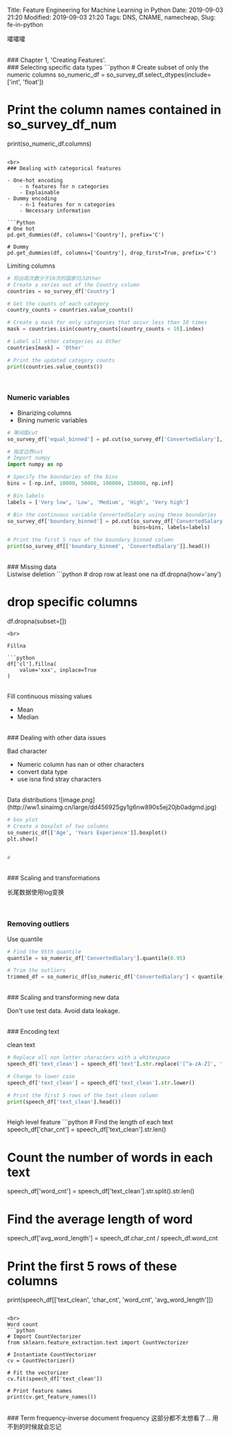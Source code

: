 Title: Feature Engineering for Machine Learning in Python
Date: 2019-09-03 21:20
Modified: 2019-09-03 21:20
Tags: DNS, CNAME, namecheap, 
Slug: fe-in-python

嚯嚯嚯

<br>
### Chapter 1, 'Creating Features'.
<br>
### Selecting specific data types
```python
# Create subset of only the numeric columns
so_numeric_df = so_survey_df.select_dtypes(include=['int', 'float'])

# Print the column names contained in so_survey_df_num
print(so_numeric_df.columns)
```

<br>
### Dealing with categorical features

- One-hot encoding
    - n features for n categories
    - Explainable
- Dummy encoding
    - n-1 features for n categories
    - Necessary information

```Python
# One hot
pd.get_dummies(df, columns=['Country'], prefix='C')

# Dummy
pd.get_dummies(df, columns=['Country'], drop_first=True, prefix='C')
```

Limiting columns
```Python
# 将出现次数少于10次的国家归入Other
# Create a series out of the Country column
countries = so_survey_df['Country']

# Get the counts of each category
country_counts = countries.value_counts()

# Create a mask for only categories that occur less than 10 times
mask = countries.isin(country_counts[country_counts < 10].index)

# Label all other categories as Other
countries[mask] = 'Other'

# Print the updated category counts
print(countries.value_counts())
```

<br>

### Numeric variables

- Binarizing columns
- Bining numeric variables

```Python
# 等间距cut
so_survey_df['equal_binned'] = pd.cut(so_survey_df['ConvertedSalary'], 5)

# 指定边界cut
# Import numpy
import numpy as np

# Specify the boundaries of the bins
bins = [-np.inf, 10000, 50000, 100000, 150000, np.inf]

# Bin labels
labels = ['Very low', 'Low', 'Medium', 'High', 'Very high']

# Bin the continuous variable ConvertedSalary using these boundaries
so_survey_df['boundary_binned'] = pd.cut(so_survey_df['ConvertedSalary'], 
                                         bins=bins, labels=labels)

# Print the first 5 rows of the boundary_binned column
print(so_survey_df[['boundary_binned', 'ConvertedSalary']].head())
```

<br>
### Missing data

<br>
Listwise deletion
```python
# drop row at least one na
df.dropna(how='any')

# drop specific columns
df.dropna(subset=[])
```
<br>

Fillna

```python
df['cl'].fillna(
    value='xxx', inplace=True
)
```

<br>
Fill continuous missing values

- Mean
- Median

<br>
### Dealing with other data issues

Bad character
- Numeric column has nan or other characters
- convert data type
- use isna find stray characters

<br>
Data distributions
![image.png](http://ww1.sinaimg.cn/large/dd456925gy1g6nw890s5ej20jb0adgmd.jpg)

```python
# box plot
# Create a boxplot of two columns
so_numeric_df[['Age', 'Years Experience']].boxplot()
plt.show()


#
```


<br>
### Scaling and transformations

长尾数据使用log变换

<br>

### Removing outliers

Use quantile
```python
# Find the 95th quantile
quantile = so_numeric_df['ConvertedSalary'].quantile(0.95)

# Trim the outliers
trimmed_df = so_numeric_df[so_numeric_df['ConvertedSalary'] < quantile]

```


<br>
### Scaling and transforming new data

Don't use test data. Avoid data leakage.


<br>
### Encoding text


clean text
```python
# Replace all non letter characters with a whitespace
speech_df['text_clean'] = speech_df['text'].str.replace('[^a-zA-Z]', ' ')

# Change to lower case
speech_df['text_clean'] = speech_df['text_clean'].str.lower()

# Print the first 5 rows of the text_clean column
print(speech_df['text_clean'].head())
```
<br>
Heigh level feature
```python
# Find the length of each text
speech_df['char_cnt'] = speech_df['text_clean'].str.len()

# Count the number of words in each text
speech_df['word_cnt'] = speech_df['text_clean'].str.split().str.len()

# Find the average length of word
speech_df['avg_word_length'] = speech_df.char_cnt / speech_df.word_cnt

# Print the first 5 rows of these columns
print(speech_df[['text_clean', 'char_cnt', 'word_cnt', 'avg_word_length']])
```

<br>
Word count
```python
# Import CountVectorizer
from sklearn.feature_extraction.text import CountVectorizer

# Instantiate CountVectorizer
cv = CountVectorizer()

# Fit the vectorizer
cv.fit(speech_df['text_clean'])

# Print feature names
print(cv.get_feature_names())
```

<br>
### Term frequency-inverse document frequency
这部分都不太想看了... 用不到的时候就会忘记 